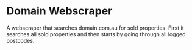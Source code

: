 # Domain Webscraper
A webscraper that searches domain.com.au for sold properties. First it searches all sold properties and then starts by going through all logged postcodes.
